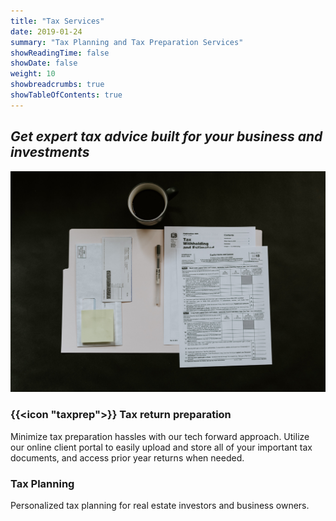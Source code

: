 ```yaml
---
title: "Tax Services"
date: 2019-01-24
summary: "Tax Planning and Tax Preparation Services"
showReadingTime: false
showDate: false
weight: 10
showbreadcrumbs: true
showTableOfContents: true
---
```


## *Get expert tax advice built for your business and investments*

![Tax returns](tax-prep.jpg) 

### {{<icon "taxprep">}} Tax return preparation 
Minimize tax preparation hassles with our tech forward approach. Utilize our online client portal to easily upload and store all of your important tax documents, and access prior year returns when needed.

### Tax Planning
Personalized tax planning for real estate investors and business owners. 

